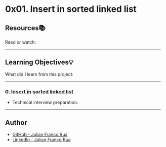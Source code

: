 # 0x01. Insert in sorted linked list

## Resources:books:
Read or watch:

---
## Learning Objectives:bulb:
What did I learn from this project:

---

### [0. Insert in sorted linked list](./0-insert_number.c)
* Technical interview preparation: 

---

## Author
* [GitHub - Julian Franco Rua](https://github.com/julianfrancor)
* [LinkedIn - Julian Franco Rua](https://www.linkedin.com/in/julianfrancor/)
